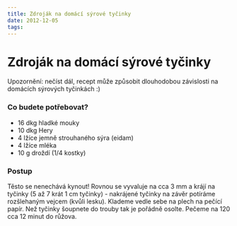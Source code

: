 ```yaml
---
title: Zdroják na domácí sýrové tyčinky
date: 2012-12-05
tags:
---
```



# Zdroják na domácí sýrové tyčinky

Upozornění: nečíst dál, recept může způsobit dlouhodobou závislosti na domácích sýrových tyčinkách :)

### Co budete potřebovat?

- 16 dkg hladké mouky
- 10 dkg Hery
- 4 lžíce jemně strouhaného sýra (eidam)
- 4 lžíce mléka
- 10 g droždí (1/4 kostky)

### Postup

Těsto se nenechává kynout! Rovnou se vyvaluje na cca 3 mm a krájí na tyčinky (5 až 7 krát 1 cm tyčinky) - nakrájené tyčinky na závěr potíráme rozšlehaným vejcem (kvůli lesku). Klademe vedle sebe na plech na pečící papír. Než tyčinky šoupnete do trouby tak je pořádně osolte. Pečeme na 120 cca 12 minut do růžova.
